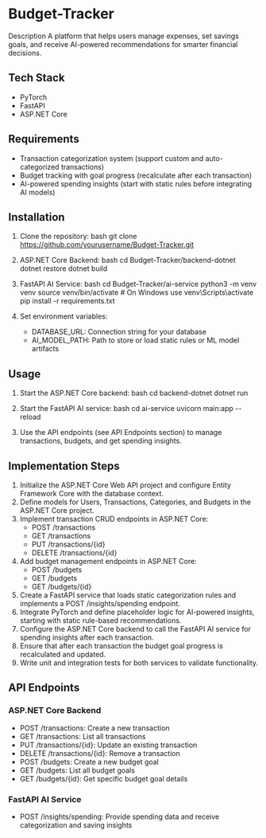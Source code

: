 # Budget-Tracker

Description
A platform that helps users manage expenses, set savings goals, and receive AI-powered recommendations for smarter financial decisions.

## Tech Stack
- PyTorch
- FastAPI
- ASP.NET Core

## Requirements
- Transaction categorization system (support custom and auto-categorized transactions)
- Budget tracking with goal progress (recalculate after each transaction)
- AI-powered spending insights (start with static rules before integrating AI models)

## Installation
1. Clone the repository:
   bash
   git clone https://github.com/yourusername/Budget-Tracker.git
   
2. ASP.NET Core Backend:
   bash
   cd Budget-Tracker/backend-dotnet
   dotnet restore
   dotnet build
   
3. FastAPI AI Service:
   bash
   cd Budget-Tracker/ai-service
   python3 -m venv venv
   source venv/bin/activate   # On Windows use venv\\Scripts\\activate
   pip install -r requirements.txt
   
4. Set environment variables:
   - DATABASE_URL: Connection string for your database
   - AI_MODEL_PATH: Path to store or load static rules or ML model artifacts

## Usage
1. Start the ASP.NET Core backend:
   bash
   cd backend-dotnet
   dotnet run
   
2. Start the FastAPI AI service:
   bash
   cd ai-service
   uvicorn main:app --reload
   
3. Use the API endpoints (see API Endpoints section) to manage transactions, budgets, and get spending insights.

## Implementation Steps
1. Initialize the ASP.NET Core Web API project and configure Entity Framework Core with the database context.
2. Define models for Users, Transactions, Categories, and Budgets in the ASP.NET Core project.
3. Implement transaction CRUD endpoints in ASP.NET Core:
   - POST /transactions
   - GET /transactions
   - PUT /transactions/{id}
   - DELETE /transactions/{id}
4. Add budget management endpoints in ASP.NET Core:
   - POST /budgets
   - GET /budgets
   - GET /budgets/{id}
5. Create a FastAPI service that loads static categorization rules and implements a POST /insights/spending endpoint.
6. Integrate PyTorch and define placeholder logic for AI-powered insights, starting with static rule-based recommendations.
7. Configure the ASP.NET Core backend to call the FastAPI AI service for spending insights after each transaction.
8. Ensure that after each transaction the budget goal progress is recalculated and updated.
9. Write unit and integration tests for both services to validate functionality.

## API Endpoints
### ASP.NET Core Backend
- POST /transactions: Create a new transaction
- GET /transactions: List all transactions
- PUT /transactions/{id}: Update an existing transaction
- DELETE /transactions/{id}: Remove a transaction
- POST /budgets: Create a new budget goal
- GET /budgets: List all budget goals
- GET /budgets/{id}: Get specific budget goal details

### FastAPI AI Service
- POST /insights/spending: Provide spending data and receive categorization and saving insights